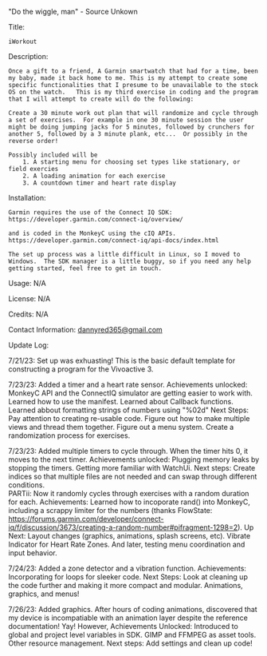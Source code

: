 "Do the wiggle, man" - Source Unkown

Title: 

    iWorkout

Description:  

    Once a gift to a friend, A Garmin smartwatch that had for a time, been my baby, made it back home to me. This is my attempt to create some specific functionalities that I presume to be unavailable to the stock OS on the watch.   This is my third exercise in coding and the program that I will attempt to create will do the following:

    Create a 30 minute work out plan that will randomize and cycle through a set of exercises.  For example in one 30 minute session the user might be doing jumping jacks for 5 minutes, followed by crunchers for another 5, followed by a 3 minute plank, etc...  Or possibly in the reverse order!

    Possibly included will be 
        1. A starting menu for choosing set types like stationary, or field exercies
        2. A loading animation for each exercise
        3. A countdown timer and heart rate display

Installation:

    Garmin requires the use of the Connect IQ SDK: 
    https://developer.garmin.com/connect-iq/overview/

    and is coded in the MonkeyC using the cIQ APIs.
    https://developer.garmin.com/connect-iq/api-docs/index.html

    The set up process was a little difficult in Linux, so I moved to Windows.  The SDK manager is a little buggy, so if you need any help getting started, feel free to get in touch.

Usage: N/A

License: N/A

Credits: N/A

Contact Information: dannyred365@gmail.com

Update Log:

7/21/23:  Set up was exhuasting!  This is the basic default template for constructing a program for the Vivoactive 3.

7/23/23:  Added a timer and a heart rate sensor.  Achievements unlocked:  MonkeyC API and the ConnectIQ simulator are getting easier to work with.  Learned how to use the manifest. Learned about Callback functions.  Learned abbout formatting strings of numbers using "%02d" Next Steps:  Pay attention to creating re-usable code.  Figure out how to make multiple views and thread them together.  Figure out a menu system.  Create a randomization process for exercises.    

7/23/23:  Added multiple timers to cycle through.  When the timer hits 0, it moves to the next timer.  Achievements unlocked:  Plugging memory leaks by stopping the timers.  Getting more familiar with WatchUi.  Next steps:  Create indices so that multiple files are not needed and can swap through different conditions.  
PARTii: Now it randomly cycles through exercises with a random duration for each.  Achievements:  Learned how to incoporate rand() into MonkeyC, including a scrappy limiter for the numbers (thanks FlowState: https://forums.garmin.com/developer/connect-iq/f/discussion/3673/creating-a-random-number#pifragment-1298=2).  Up Next:  Layout changes (graphics, animations, splash screens, etc).  Vibrate Indicator for Heart Rate Zones.  And later, testing menu coordination and input behavior.

7/24/23:  Added a zone detector and a vibration function.  Achievements:  Incorporating for loops for sleeker code.  Next Steps:  Look at cleaning up the code further and making it more compact and modular.  Animations, graphics, and menus!

7/26/23:  Added graphics.   After hours of coding animations, discovered that my device is incompatiable with an animation layer despite the reference documentation! Yay!  However, Achievements Unlocked:  Introduced to global and project level variables in SDK.  GIMP and FFMPEG as asset tools.  Other resource management.  Next steps:  Add settings and clean up code!